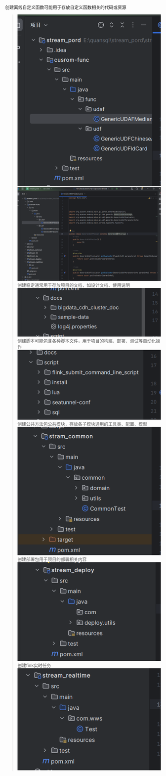 创建离线自定义函数可能用于存放自定义函数相关的代码或资源
>![img.png](img/img.png)
> ![img_1.png](img/img_1.png)
创建稳定通常用于存放项目的文档，如设计文档、使用说明
> ![img_2.png](img/img_2.png)
创建脚本可能包含各种脚本文件，用于项目的构建、部署、测试等自动化操作
>![img_3.png](img/img_3.png)
创建公共方法包公共模块，存放各子模块通用的工具类、配置、模型
> ![img_4.png](img/img_4.png)
创建部署包用于项目的部署相关内容
> ![img_5.png](img/img_5.png)
创建fink实时任务
>![img_6.png](img/img_6.png)